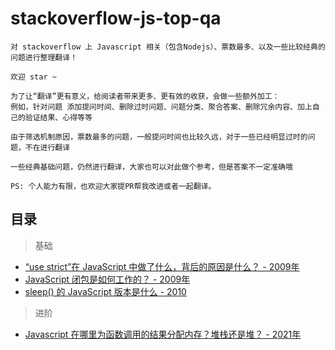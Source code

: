 # stackoverflow-js-top-qa

    对 stackoverflow 上 Javascript 相关（包含Nodejs）、票数最多、以及一些比较经典的问题进行整理翻译！
    
    欢迎 star ~
    
    为了让“翻译”更有意义，给阅读者带来更多、更有效的收获，会做一些额外加工：
    例如，针对问题 添加提问时间、删除过时问题、问题分类、聚合答案、删除冗余内容、加上自己的验证结果、心得等等

    由于筛选机制原因，票数最多的问题，一般提问时间也比较久远，对于一些已经明显过时的问题，不在进行翻译
    
    一些经典基础问题，仍然进行翻译，大家也可以对此做个参考，但是答案不一定准确哦

    PS: 个人能力有限，也欢迎大家提PR帮我改进或者一起翻译。

## 目录

> 基础

- [“use strict”在 JavaScript 中做了什么，背后的原因是什么？ - 2009年](https://github.com/buynao/stackoverflow-js-top-qa/blob/main/contents/basic/use_strict.md)
- [JavaScript 闭包是如何工作的？ - 2009年](https://github.com/buynao/stackoverflow-js-top-qa/blob/main/contents/basic/closures.md)
- [sleep() 的 JavaScript 版本是什么 - 2010](https://github.com/buynao/stackoverflow-js-top-qa/blob/main/contents/basic/sleep.md)

> 进阶

- [Javascript 在哪里为函数调用的结果分配内存？堆栈还是堆？ - 2021年](https://github.com/buynao/stackoverflow-js-top-qa/blob/main/contents/advanced/heapAndStack.md)
